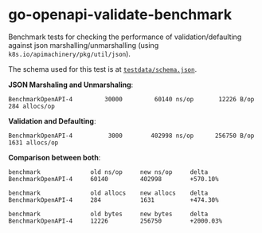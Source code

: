 # go-openapi-validate-benchmark

Benchmark tests for checking the performance of validation/defaulting against json marshalling/unmarshalling (using `k8s.io/apimachinery/pkg/util/json`).

The schema used for this test is at [`testdata/schema.json`](testdata/schema.json).

**JSON Marshaling and Unmarshaling**:

```
BenchmarkOpenAPI-4   	   30000	     60140 ns/op	   12226 B/op	     284 allocs/op
```

**Validation and Defaulting**:

```
BenchmarkOpenAPI-4   	    3000	    402998 ns/op	  256750 B/op	    1631 allocs/op
```


**Comparison between both**:

```
benchmark              old ns/op     new ns/op     delta
BenchmarkOpenAPI-4     60140         402998        +570.10%

benchmark              old allocs    new allocs    delta
BenchmarkOpenAPI-4     284           1631          +474.30%

benchmark              old bytes     new bytes     delta
BenchmarkOpenAPI-4     12226         256750        +2000.03%
```
